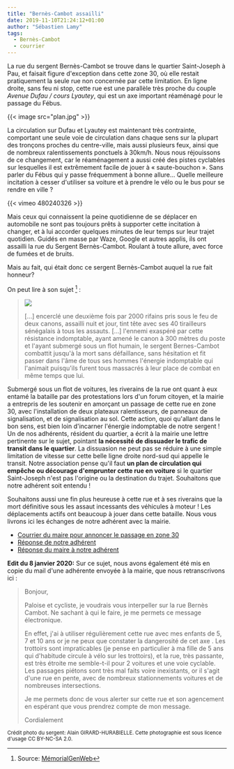 ```yaml
---
title: "Bernès-Cambot assailli"
date: 2019-11-10T21:24:12+01:00
author: "Sébastien Lamy"
tags:
  - Bernès-Cambot
  - courrier
---
```


La rue du sergent Bernès-Cambot se trouve dans le quartier Saint-Joseph à Pau,
et faisait figure d'exception dans cette zone 30, où elle restait pratiquement
la seule rue non concernée par cette limitation. En ligne droite, sans feu ni stop, cette
rue est une parallèle très proche du couple _Avenue Dufau / cours Lyautey_, qui est
un axe important réaménagé pour le passage du Fébus.

{{< image src="plan.jpg" >}}

La circulation sur Dufau et Lyautey est maintenant très contrainte, comportant
une seule voie de circulation dans chaque sens sur la plupart des tronçons
proches du centre-ville, mais aussi plusieurs feux, ainsi que de nombreux
ralentissements ponctuels à 30km/h. Nous nous réjouissons de ce changement, car le réaménagement
a aussi créé des pistes cyclables sur lesquelles il est extrêmement facile
de jouer à « saute-bouchon ». Sans parler du Fébus qui y passe fréquemment à bonne
allure... Quelle meilleure incitation à cesser d'utiliser sa voiture et à prendre
le vélo ou le bus pour se rendre en ville ?

{{< vimeo 480240326 >}}

Mais ceux qui connaissent la peine quotidienne de se déplacer en automobile 
ne sont pas toujours prêts à supporter cette incitation à changer, et à lui accorder
quelques minutes de leur temps sur leur trajet quotidien. Guidés en masse par
Waze, Google et autres applis, ils ont assailli la rue du Sergent Bernès-Cambot.
Roulant à toute allure, avec force de fumées et de bruits.

Mais au fait, qui était donc ce sergent Bernès-Cambot auquel la rue fait honneur?

On peut lire à son sujet [^1] :

> ![](bernes-cambot.jpg)
>
> [...] encerclé une deuxième fois par 2000 rifains pris sous le feu de deux canons, 
> assailli nuit et jour, tint tête avec ses 40 tirailleurs sénégalais à tous les 
> assauts. [...] l'ennemi exaspéré par cette résistance indomptable, ayant amené le canon à 300 
> mètres du poste et l'ayant submergé sous un flot humain,  le sergent 
> Bernes-Cambot combattit jusqu'à la mort sans défaillance, sans hésitation et 
> fit passer dans l'âme de tous ses hommes l'énergie indomptable qui l'animait 
> puisqu'ils furent tous massacrés à leur place de combat en même temps que lui.

Submergé sous un flot de voitures, les riverains de la rue ont quant à eux
entamé la bataille par des protestations lors d'un forum citoyen, et la mairie a entrepris
de les soutenir en amorçant un passage de cette rue en zone 30, avec l'installation
de deux plateaux ralentisseurs, de panneaux de signalisation, et de signalisation au sol. 
Cette action, quoi qu'allant dans le bon sens, est bien loin d'incarner 
l'énergie indomptable de notre sergent ! Un de nos adhérents, résident du 
quartier, a écrit à la mairie une lettre pertinente sur le sujet, pointant 
**la nécessité de dissuader le trafic de transit dans le quartier**. La dissuasion ne 
peut pas se réduire à une simple limitation de vitesse sur cette belle ligne droite
nord-sud qui appelle le transit. Notre association pense qu'il faut **un plan de circulation
qui empêche ou décourage d'emprunter cette rue en voiture** si le quartier Saint-Joseph n'est pas
l'origine ou la destination du trajet. Souhaitons que notre adhérent soit entendu !

Souhaitons aussi une fin plus heureuse à cette rue et à ses riverains que la mort 
définitive sous les assaut incessants des véhicules à moteur&nbsp;!
Les déplacements actifs ont beaucoup à jouer dans cette bataille. Nous vous 
livrons ici les échanges de notre adhérent avec la mairie.

* [Courrier du maire pour annoncer le passage en zone 30](2019-10-10-mairie-bernes-cambot.j)
* [Réponse de notre adhérent](2019-10-17-pau-a-velo-bernes-cambot.pdf)
* [Réponse du maire à notre adhérent](2019-11-08-mairie-bernes-cambot.pdf)

**Edit du 8 janvier 2020:** Sur ce sujet, nous avons également été mis en copie du mail 
d'une adhérente envoyée à la mairie, que nous retranscrivons ici :

> Bonjour,
> 
> Paloise et cycliste, je voudrais vous interpeller sur la rue Bernès Cambot. Ne sachant à qui le faire, je me permets ce message électronique.
>
>En effet, j'ai à utiliser régulièrement cette rue avec mes enfants de 5, 7 et 10 ans or je ne peux que constater la dangerosité de cet axe . Les trottoirs sont impraticables (je pense en particulier à ma fille de 5 ans qui d'habitude circule à vélo sur les trottoirs), et la rue, très passante, est très étroite me semble-t-il pour 2 voitures et une voie cyclable. Les passages piétons sont très mal faits voire inexistants, or il s'agit d'une rue en pente, avec de nombreux stationnements voitures et de nombreuses intersections.
>
>Je me permets donc de vous alerter sur cette rue et son agencement en espérant que vous prendrez compte de mon message.
>
>Cordialement



<small>Crédit photo du sergent: Alain GIRARD-HURABIELLE. Cette photographie est sous licence d'usage CC BY-NC-SA 2.0.</small>
[^1]: Source: [MémorialGenWeb](http://memorialgenweb.org/memorial3/html/fr/complementter.php?id=617323)


